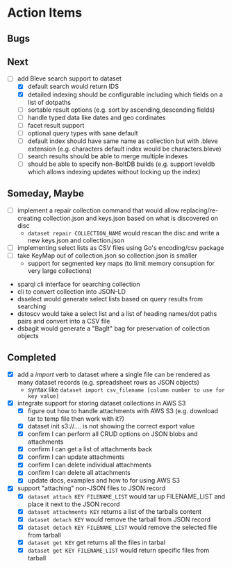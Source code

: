 
# Action Items

## Bugs


## Next

+ [ ] add Bleve search support to dataset
    + [x] default search would return IDS
    + [x] detailed indexing should be configurable including which fields on a list of dotpaths
    + [ ] sortable result options (e.g. sort by ascending,descending fields)
    + [ ] handle typed data like dates and geo cordinates
    + [ ] facet result support
    + [ ] optional query types with sane default
    + [ ] default index should have same name as collection but with .bleve extension (e.g. characters default index would be characters.bleve)
    + [ ] search results should be able to merge multiple indexes
    + [ ] should be able to specify non-BoltDB builds (e.g. support leveldb which allows indexing updates without locking up the index)

## Someday, Maybe

+ [ ] implement a repair collection command that would allow replacing/re-creating collection.json and keys.json based on what is discovered on disc
    + `dataset repair COLLECTION_NAME` would rescan the disc and write a new keys.json and collection.json
+ [ ] implementing select lists as CSV files using Go's encoding/csv package 
+ [ ] take KeyMap out of collection.json so collection.json is smaller
    + support for segmented key maps (to limit memory consuption for very large collections)
+ sparql cli interface for searching collection
+ cli to convert collection into JSON-LD
+ dsselect would generate select lists based on query results from searching
+ dstoscv would take a select list and a list of heading names/dot paths pairs and convert into a CSV file
+ dsbagit would generate a "BagIt" bag for preservation of collection objects


## Completed

+ [x] add a _import_ verb to dataset where a single file can be rendered as many dataset records (e.g. spreadsheet rows as JSON objects)
    + syntax like `dataset import csv_filename [column number to use for key value]`
+ [x] integrate support for storing dataset collections in AWS S3
    + [x] figure out how to handle attachments with AWS S3 (e.g. download tar to temp file then work with it?)
    + [x] dataset init s3://.... is not showing the correct export value
    + [x] confirm I can perform all CRUD options on JSON blobs and attachments
    + [x] confirm I can get a list of attachments back
    + [x] confirm I can update attachments
    + [x] confirm I can delete individual attachments
    + [x] confirm I can delete all attachments
    + [x] update docs, examples and how to for using AWS S3
+ [x] support "attaching" non-JSON files to JSON record
    + [x] `dataset attach KEY FILENAME_LIST` would tar up FILENAME_LIST and place it next to the JSON record
    + [x] `dataset attachments KEY` returns a list of the tarballs content
    + [x] `dataset detach KEY` would remove the tarball from JSON record
    + [x] `dataset detach KEY FILENAME_LIST` would remove the selected file from tarball
    + [x] `dataset get KEY` get returns all the files in tarbal
    + [x] `dataset get KEY FILENAME_LIST` would return specific files from tarball
